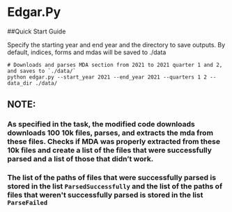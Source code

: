 # Edgar.Py

##Quick Start Guide

Specify the starting year and end year and the directory to save outputs. By default, indices, forms and mdas will be saved to ./data

```
# Downloads and parses MDA section from 2021 to 2021 quarter 1 and 2, and saves to `./data/`
python edgar.py --start_year 2021 --end_year 2021 --quarters 1 2 --data_dir ./data/

```
## NOTE:

### As specified in the task, the modified code downloads downloads 100 10k files, parses, and extracts the mda from these files. Checks if MDA was properly extracted from these 10k files and create a list of the files that were successfully parsed and a list of those that didn’t work.

### The list of the paths of files that were successfully parsed is stored in the list ```ParsedSuccessfully``` and the list of the paths of files that weren't successfully parsed is stored in the list ```ParseFailed```
